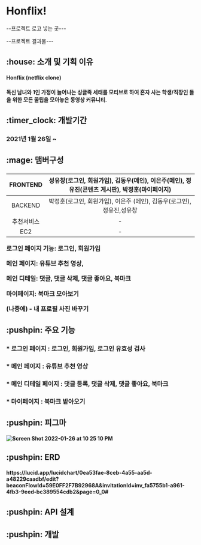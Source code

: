 # Honflix!

--프로젝트 로고 넣는 곳---

--프로젝트 결과물---


<h2> :house: 소개 및 기획 이유
 
<h4>Honflix (netflix clone)
<h4>독신 남녀와 1인 가정이 늘어나는 싱글족 세태를 모티브로 하여 혼자 사는 학생/직장인 들을 위한 모든 꿀팁을 모아놓은 동영상 커뮤니티.


<h2> :timer_clock: 개발기간

<h3>2021년 1월 26일 ~


<h2>:mage: 맴버구성


<h3>
 
 |FRONTEND|성유창(로그인, 회원가입), 김동우(메인), 이은주(메인), 정유진(콘텐츠 게시판), 박정훈(마이페이지)| 
|:---:|:---:| 
 |BACKEND|박정훈(로그인, 회원가입), 이은주 (메인), 김동우(로그인), 정유진,성유창|
 |추천서비스| - |
  |EC2 | - |
 


로그인 페이지 기능: 로그인, 회원가입

메인 페이지: 유튜브 추천 영상, 

메인 디테일: 댓글, 댓글 삭제, 댓글 좋아요, 북마크

마이페이지: 북마크 모아보기

(나중에) - 내 프로필 사진 바꾸기

<h2> :pushpin: 주요 기능

<h3>* 로그인 페이지 : 로그인, 회원가입, 로그인 유효성 검사

<h3>* 메인 페이지 : 유튜브 추천 영상

<h3>* 메인 디테일 페이지 : 댓글 등록, 댓글 삭제, 댓글 좋아요, 북마크 

<h3>* 마이페이지 : 북마크 받아오기
  
<h2> :pushpin: 피그마
 
<h4> 

 
 
![Screen Shot 2022-01-26 at 10 25 10 PM](https://user-images.githubusercontent.com/75291546/151170956-acdaf144-20a7-4338-885a-442fed4f1724.png)

<h2> :pushpin: ERD
 
 <h4>
https://lucid.app/lucidchart/0ea53fae-8ceb-4a55-aa5d-a48229caadbf/edit?beaconFlowId=59E0FF2F7B92968A&invitationId=inv_fa5755b1-a961-4fb3-9eed-bc389554cdb2&page=0_0#
  

<h2> :pushpin: API 설계
  
 

<h2> :pushpin: 개발 
  
